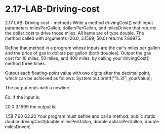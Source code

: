 # 2.17-LAB-Driving-cost
2.17 LAB: Driving cost - methods
Write a method drivingCost() with input parameters milesPerGallon, dollarsPerGallon, and milesDriven that returns the dollar cost to drive those miles. All items are of type double. The method called with arguments (20.0, 3.1599, 50.0) returns 7.89975.

Define that method in a program whose inputs are the car's miles per gallon and the price of gas in dollars per gallon (both doubles). Output the gas cost for 10 miles, 50 miles, and 400 miles, by calling your drivingCost() method three times.

Output each floating-point value with two digits after the decimal point, which can be achieved as follows:
System.out.printf("%.2f", yourValue);

The output ends with a newline.

Ex: If the input is:

20.0 3.1599
the output is:

1.58 7.90 63.20
Your program must define and call a method:
public static double drivingCost(double milesPerGallon, double dollarsPerGallon, double milesDriven)
